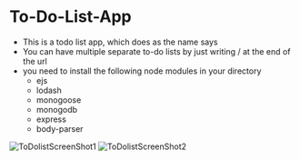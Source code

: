 # To-Do-List-App
- This is a todo list app, which does as the name says
- You can have multiple separate to-do lists by just writing /<NewListName> at the end of the url
- you need to install the following node modules in your directory
    - ejs
    - lodash
    - monogoose
    - monogodb
    - express
    - body-parser

![ToDolistScreenShot1](https://github.com/Scarredhealer/To-Do-List-Node.js-/blob/main/Screenshots/ss1.png)
![ToDolistScreenShot2](https://github.com/Scarredhealer/To-Do-List-Node.js-/blob/main/Screenshots/ss2.png)
